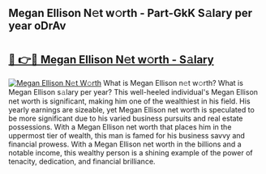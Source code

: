 ## Megan Ellison N𝚎t w𝚘rth - Part-GkK S𝚊lary per year oDrAv

# <h2><a href="http://gc36enm.nevu.top/?p=Megan+Ellison">🔗 👉🔴 Megan Ellison N𝚎t w𝚘rth - S𝚊lary</a></h2>

[![Megan Ellison N𝚎t W𝚘rth](https://i.imgur.com/Oavwk0R.jpeg)](http://gc36enm.nevu.top/?p=Megan+Ellison)
What is Megan Ellison n𝚎t w𝚘rth? What is Megan Ellison s𝚊lary per year?
This well-heeled individual's Megan Ellison net worth is significant, making him one of the wealthiest in his field. His yearly earnings are sizeable, yet Megan Ellison net worth is speculated to be more significant due to his varied business pursuits and real estate possessions. With a Megan Ellison net worth that places him in the uppermost tier of wealth, this man is famed for his business savvy and financial prowess. With a Megan Ellison net worth in the billions and a notable income, this wealthy person is a shining example of the power of tenacity, dedication, and financial brilliance.
